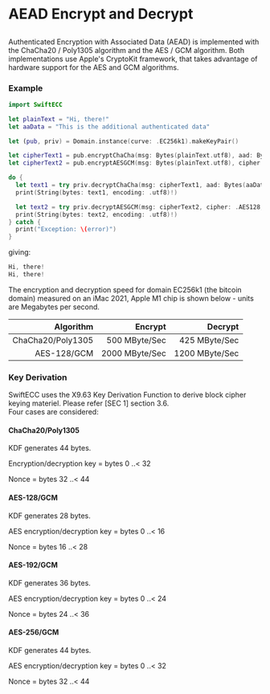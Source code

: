 # AEAD Encrypt and Decrypt

## 
Authenticated Encryption with Associated Data (AEAD) is implemented with the ChaCha20 / Poly1305 algorithm and the AES / GCM algorithm.
Both implementations use Apple's CryptoKit framework, that takes advantage of hardware support for the AES and GCM algorithms.

### Example
```swift
import SwiftECC

let plainText = "Hi, there!"
let aaData = "This is the additional authenticated data"

let (pub, priv) = Domain.instance(curve: .EC256k1).makeKeyPair()

let cipherText1 = pub.encryptChaCha(msg: Bytes(plainText.utf8), aad: Bytes(aaData.utf8))
let cipherText2 = pub.encryptAESGCM(msg: Bytes(plainText.utf8), cipher: .AES128, aad: Bytes(aaData.utf8))

do {
  let text1 = try priv.decryptChaCha(msg: cipherText1, aad: Bytes(aaData.utf8))
  print(String(bytes: text1, encoding: .utf8)!)

  let text2 = try priv.decryptAESGCM(msg: cipherText2, cipher: .AES128, aad: Bytes(aaData.utf8))
  print(String(bytes: text2, encoding: .utf8)!)
} catch {
  print("Exception: \(error)")
}
```
giving:
```swift
Hi, there!
Hi, there!
```
The encryption and decryption speed for domain EC256k1 (the bitcoin domain) measured on an iMac 2021,
Apple M1 chip is shown below - units are Megabytes per second.

| Algorithm         | Encrypt        | Decrypt        |
|------------------:|---------------:|---------------:|
| ChaCha20/Poly1305 | 500 MByte/Sec  | 425 MByte/Sec  |
| AES-128/GCM       | 2000 MByte/Sec | 1200 MByte/Sec |


### Key Derivation
SwiftECC uses the X9.63 Key Derivation Function to derive block cipher keying materiel. Please refer [SEC 1] section 3.6.  
Four cases are considered:

#### ChaCha20/Poly1305
KDF generates 44 bytes.

Encryption/decryption key = bytes 0 ..< 32

Nonce = bytes 32 ..< 44

#### AES-128/GCM
KDF generates 28 bytes.

AES encryption/decryption key = bytes 0 ..< 16

Nonce = bytes 16 ..< 28

#### AES-192/GCM
KDF generates 36 bytes.

AES encryption/decryption key = bytes 0 ..< 24

Nonce = bytes 24 ..< 36

#### AES-256/GCM
KDF generates 44 bytes.

AES encryption/decryption key = bytes 0 ..< 32

Nonce = bytes 32 ..< 44
